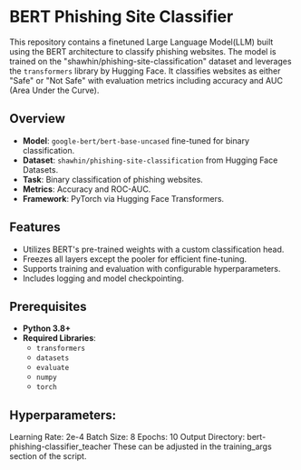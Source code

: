 # BERT Phishing Site Classifier
This repository contains a finetuned Large Language Model(LLM) built using the BERT architecture to classify phishing websites. 
The model is trained on the "shawhin/phishing-site-classification" dataset and leverages the `transformers` library by Hugging Face. 
It classifies websites as either "Safe" or "Not Safe" with evaluation metrics including accuracy and AUC (Area Under the Curve).

## Overview

- **Model**: `google-bert/bert-base-uncased` fine-tuned for binary classification.
- **Dataset**: `shawhin/phishing-site-classification` from Hugging Face Datasets.
- **Task**: Binary classification of phishing websites.
- **Metrics**: Accuracy and ROC-AUC.
- **Framework**: PyTorch via Hugging Face Transformers.

## Features

- Utilizes BERT's pre-trained weights with a custom classification head.
- Freezes all layers except the pooler for efficient fine-tuning.
- Supports training and evaluation with configurable hyperparameters.
- Includes logging and model checkpointing.

## Prerequisites

- **Python 3.8+**
- **Required Libraries**:
  - `transformers`
  - `datasets`
  - `evaluate`
  - `numpy`
  - `torch`

## Hyperparameters:
Learning Rate: 2e-4
Batch Size: 8
Epochs: 10
Output Directory: bert-phishing-classifier_teacher
These can be adjusted in the training_args section of the script.
